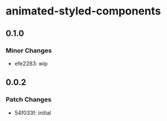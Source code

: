 # animated-styled-components

## 0.1.0

### Minor Changes

- efe2283: wip

## 0.0.2

### Patch Changes

- 54f033f: initial
